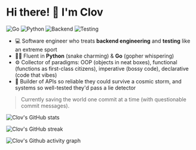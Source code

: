 # Hi there! 👋 I'm Clov

![Go](https://img.shields.io/badge/Go-00ADD8?logo=go&logoColor=white&style=for-the-badge)
![Python](https://img.shields.io/badge/Python-3776AB?logo=python&logoColor=white&style=for-the-badge)
![Backend](https://img.shields.io/badge/Backend%20Engineering-000000?style=for-the-badge&logo=fastapi&logoColor=white)
![Testing](https://img.shields.io/badge/Testing-34D058?style=for-the-badge&logo=pytest&logoColor=white)


- 💻 Software engineer who treats **backend engineering** and **testing** like an extreme sport  
- 🐍🦫 Fluent in **Python** (snake charming) & **Go** (gopher whispering)  
- ⚙️ Collector of paradigms: OOP (objects in neat boxes), functional (functions as first-class citizens), imperative (bossy code), declarative (code that vibes)  
- 🚀 Builder of APIs so reliable they could survive a cosmic storm, and systems so well-tested they'd pass a lie detector  

> Currently saving the world one commit at a time (with questionable commit messages).

![Clov's GitHub stats](https://github-readme-stats.vercel.app/api?username=clovisphere&show_icons=true&theme=vue)

![Clov's GitHub streak](https://streak-stats.demolab.com?user=clovisphere&theme=vue&border_radius=4.4)

![Clov's Github activity graph](https://github-readme-activity-graph.vercel.app/graph?username=clovisphere&theme=github-compact)
